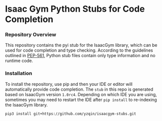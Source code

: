 Isaac Gym Python Stubs for Code Completion
==========================================

### Repository Overview

This repository contains the pyi stub for the IsaacGym library, which can be used for code completion and type checking.
According to the guidelines outlined in [PEP-561](https://peps.python.org/pep-0561/), Python stub files contain only
type information and no runtime code.

### Installation

To install the repository, use pip and then your IDE or editor will automatically provide code completion.
The `stub` in this repo is generated based on IsaacGym version `1.0rc4`. Depending on which IDE you are using, sometimes
you may need to restart the IDE after `pip install` to re-indexing the IsaacGym library.

```bash
pip3 install git+https://github.com/yzqin/isaacgym-stubs.git
```

